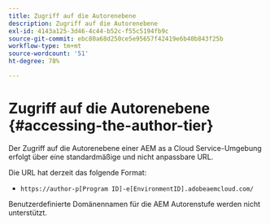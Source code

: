 ```yaml
---
title: Zugriff auf die Autorenebene
description: Zugriff auf die Autorenebene
exl-id: 4143a125-3d46-4c44-b52c-f55c5194fb9c
source-git-commit: ebc80a68d250ce5e95657f42419e6b40b843f25b
workflow-type: tm+mt
source-wordcount: '51'
ht-degree: 78%

---
```


# Zugriff auf die Autorenebene {#accessing-the-author-tier}

Der Zugriff auf die Autorenebene einer AEM as a Cloud Service-Umgebung erfolgt über eine standardmäßige und nicht anpassbare URL.

Die URL hat derzeit das folgende Format:

* `https://author-p[Program ID]-e[EnvironmentID].adobeaemcloud.com/`

Benutzerdefinierte Domänennamen für die AEM Autorenstufe werden nicht unterstützt.
